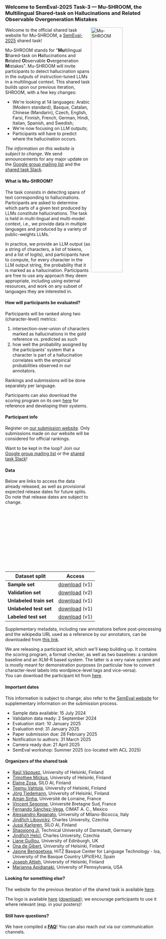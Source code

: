 ### Welcome to SemEval-2025 Task-3 — Mu-SHROOM, the Multilingual Shared-task on Hallucinations and Related Observable Overgeneration Mistakes 

<!-- TM: somehow jrvc elected to add a white-on-white title?
### <span style="color: white;"> Welcome to SemEval-2025 Task-3 — Mu-SHROOM, the Multilingual Shared-task on Hallucinations and Related Observable Overgeneration Mistakes</span> 
-->

<img style="width:45%" src="assets/img/mu-shroom-logo.png" alt="Mu-SHROOM" title="Mu-SHROOM logo" align="right">

Welcome to the official shared task website for Mu-SHROOM, a [SemEval-2025](https://semeval.github.io/SemEval2025/) shared task!

Mu-SHROOM stands for "**Mu**ltilingual **S**hared-task on **H**allucinations and **R**elated **O**bservable **O**vergeneration **M**istakes".
Mu-SHROOM will invite participants to detect hallucination spans in the outputs of instruction-tuned LLMs in a multilingual context. 
This shared task builds upon our previous iteration, SHROOM, with a few key changes: 
- We're looking at 14 languages: Arabic (Modern standard), Basque, Catalan, Chinese (Mandarin), Czech, English, Farsi, Finnish, French, German, Hindi, Italian, Spanish, and Swedish;
- We're now focusing on LLM outputs;
- Participants will have to predict where the hallucination occurs.

_The information on this website is subject to change._ 
We send announcements for any major update on the [Google group mailing list](https://groups.google.com/g/semeval-2025-task-3-mu-shroom) and the [shared task Slack](https://join.slack.com/t/shroom-shared-task/shared_invite/zt-2mmn4i8h2-HvRBdK5f4550YHydj5lpnA).

#### What is Mu-SHROOM?
The task consists in detecting spans of text corresponding to hallucinations. 
Participants are asked to determine which parts of a given text produced by LLMs constitute hallucinations.
The task is held in multi-lingual and multi-model context, i.e., we provide data in multiple languages and produced by a variety of public-weights LLMs.´

In practice, we provide an LLM output (as a string of characters, a list of tokens, and a list of logits), and participants have to compute, for every character in the LLM output string, the probability that it is marked as a hallucination.
Participants are free to use any approach they deem appropriate, including using external resources, and work on any subset of languages they are interested in.

#### How will participants be evaluated?
Participants will be ranked along two (character-level) metrics: 
1. intersection-over-union of characters marked as hallucinations in the gold reference vs. predicted as such
2. how well the probability assigned by the participants' system that a character is part of a hallucination correlates with the empirical probabilities observed in our annotators.

Rankings and submissions will be done separately per language.

Participants can also download the scoring program on its own [here](./scorer.py) for reference and developing their systems.

#### Participant info
Register on [our submission website](https://mushroomeval.pythonanywhere.com/). Only submissions made on our website will be considered for official rankings.

Want to be kept in the loop? Join our [Google group mailing list](https://groups.google.com/g/semeval-2025-task-3-mu-shroom) or the [shared task Slack](https://join.slack.com/t/shroom-shared-task/shared_invite/zt-2mmn4i8h2-HvRBdK5f4550YHydj5lpnA)! 
<!-- We also have a [Twitter acount](https://x.com/mushroomtask). -->


#### Data
Below are links to access the data already released, as well as provisional expected release dates for future splits.
Do note that release dates are subject to change.

| Dataset split | Access |
|---|---|
| **Sample set** | <a href="https://a3s.fi/mickusti-2007780-pub/sample.zip" download>download</a> (v1) |
| **Validation set** | <a href="https://a3s.fi/mickusti-2007780-pub/val.zip" download>download</a> (v2) |
| **Unlabeled train set** | <a href="https://a3s.fi/mickusti-2007780-pub/train.zip" download>download</a> (v1) |
| **Unlabeled test set** | <a href="https://a3s.fi/mickusti-2007780-pub/test-unlabeled.zip" download>download</a> (v1) |
| **Labeled test set** | <a href="https://a3s.fi/mickusti-2007780-pub/test_labeled.zip" download>download</a> (v1)  |

Supplementary metadata, including raw annotations before post-processing and the wikipedia URL used as a reference by our annotators, can be downloaded from <a href="https://a3s.fi/mickusti-2007780-pub/mushroom-extra-info.tar.gz" download>this link</a>.

We are releasing a participant kit, which we'll keep building up. It contains the scoring program, a format checker, as well as two baselines: a random baseline and an XLM-R based system. The latter is a very naive system and is mostly meant for demonstration purposes (in particular how to convert character-level labels into wordpiece-level tags and vice-versa).  
You can download the participant kit from <a href="https://a3s.fi/mickusti-2007780-pub/participant_kit.zip" download>here</a>.



#### Important dates

This information is subject to change; also refer to the [SemEval website](https://semeval.github.io/SemEval2025/) for supplementary information on the submission process.
- Sample data available: 15 July 2024
- Validaiton data ready: 2 September 2024
- Evaluation start: 10 January 2025
- Evaluation end: 31 January 2025
- Paper submission due: 28 February 2025
- Notification to authors: 31 March 2025
- Camera ready due: 21 April 2025
- SemEval workshop: Summer 2025 (co-located with ACL 2025)


#### Organizers of the shared task

- [Raúl Vázquez](https://jrvc.github.io/), 
University of Helsinki, Finland
- [Timothee Mickus](https://timotheemickus.github.io/), 
University of Helsinki, Finland
- [Elaine Zosa](https://ezosa.github.io/), 
SILO AI, Finland
- [Teemu Vahtola](https://teemuvh.github.io/), 
University of Helsinki, Finland
- [Jörg Tiedemann](https://blogs.helsinki.fi/tiedeman/), 
University of Helsinki, Finland
- [Aman Sinha](https://amansinha09.github.io/),
Université de Lorraine, France
- [Vincent Segonne](), 
Université Bretagne Sud, France
- [Fernando Sánchez-Vega](),
CIMAT A. C., Mexico
- [Alessandro Raganato](https://raganato.github.io/), 
University of Milano-Bicocca, Italy
- [Jindřich Libovický](https://ufal.mff.cuni.cz/jindrich-libovicky),
Charles University, Czechia
- [Jussi Karlgren](https://www.lingvi.st/),
SILO AI, Finland
- [Shaoxiong Ji](https://shaoxiongji.github.io/),
Technical University of Darmstadt, Germany
- [Jindřich Helcl](https://ufal.mff.cuni.cz/jindrich-helcl),
Charles University, Czechia
- [Liane Guillou](https://sites.google.com/site/lianeguillou/home),
University of Edinburgh, UK
- [Ona de Gibert](),
University of Helsinki, Finland
- [Jaione Bengoetxea](),
HiTZ Basque Center for Language Technology - Ixa, University of the Basque Country UPV/EHU, Spain
- [Joseph Attieh](), 
University of Helsinki, Finland
- [Marianna Apidianaki](https://mariannaapi.github.io/), 
University of Pennsylvania, USA


#### Looking for something else?

The website for the previous iteration of the shared task is available [here](/shroom/2024).

The logo is available [here](/shroom/assets/img/mu-shroom-logo.png) (<a href="/shroom/assets/img/mu-shroom-logo.png" download>download</a>); we encourage participants to use it where relevant (esp. in your posters)! 

#### Still have questions?
We have compiled a [**FAQ**](/shroom/FAQ)! You can also reach out via our communication channels.
